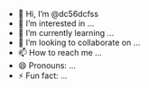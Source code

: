 - 👋 Hi, I’m @dc56dcfss
- 👀 I’m interested in ...
- 🌱 I’m currently learning ...
- 💞️ I’m looking to collaborate on ...
- 📫 How to reach me ...
- 😄 Pronouns: ...
- ⚡ Fun fact: ...

<!---
dc56dcfss/dc56dcfss is a ✨ special ✨ repository because its `README.md` (this file) appears on your GitHub profile.
You can click the Preview link to take a look at your changes.
--->
